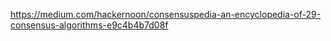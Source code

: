 https://medium.com/hackernoon/consensuspedia-an-encyclopedia-of-29-consensus-algorithms-e9c4b4b7d08f